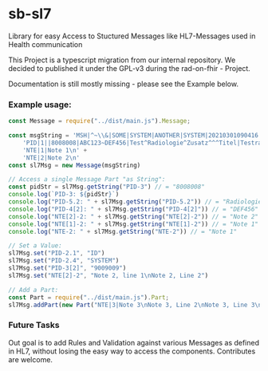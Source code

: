 # sb-sl7
Library for easy Access to Stuctured Messages like HL7-Messages used in Health communication

This Project is a typescript migration from our internal repository.
We decided to published it under the GPL-v3 during the rad-on-fhir - Project. 

Documentation is still mostly missing - please see the Example below.

### Example usage:

```javascript
const Message = require("../dist/main.js").Message;

const msgString = 'MSH|^~\\&|SOME|SYSTEM|ANOTHER|SYSTEM|20210301090416||ORM^O01|1000000|P|2.5|||AL|NE||8859/15|\n' +
    'PID|1||8008008|ABC123~DEF456|Test^Radiologie^Zusatz^^^Titel|Testrad|19611019000000||||Test Str. 66^^Test^^12345^||05555/6667778889||||||Test@example.local|||Anna Test|Testhausen|N|||Developer|||\n' +
    'NTE|1|Note 1\n' +
    'NTE|2|Note 2\n'
const sl7Msg = new Message(msgString)

// Access a single Message Part "as String":
const pidStr = sl7Msg.getString("PID-3") // = "8008008"
console.log(`PID-3: ${pidStr}`)
console.log("PID-5.2: " + sl7Msg.getString("PID-5.2")) // = "Radiologie"
console.log("PID-4[2]: " + sl7Msg.getString("PID-4[2]")) // = "DEF456"
console.log("NTE[2]-2: " + sl7Msg.getString("NTE[2]-2")) // = "Note 2"
console.log("NTE[1]-2: " + sl7Msg.getString("NTE[1]-2")) // = "Note 1"
console.log("NTE-2: " + sl7Msg.getString("NTE-2")) // = "Note 1"

// Set a Value:
sl7Msg.set("PID-2.1", "ID")
sl7Msg.set("PID-2.4", "SYSTEM")
sl7Msg.set("PID-3[2]", "9009009")
sl7Msg.set("NTE[2]-2", "Note 2, line 1\nNote 2, Line 2")

// Add a Part:
const Part = require("../dist/main.js").Part;
sl7Msg.addPart(new Part("NTE|3|Note 3\nNote 3, Line 2\nNote 3, Line 3\nNote 3, Line 4\n"))

```

### Future Tasks

Out goal is to add Rules and Validation against various Messages as defined in HL7, without
losing the easy way to access the components. Contributes are welcome.  
